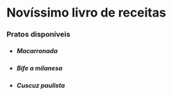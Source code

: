# Novíssimo livro de receitas



### Pratos disponíveis

- ##### Macarronada

- ##### Bife a milanesa

- ##### Cuscuz paulista

  
